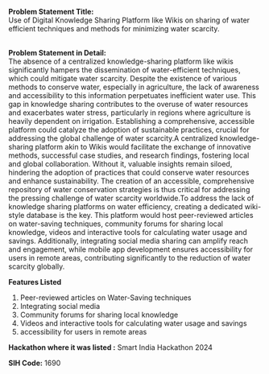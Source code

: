 **Problem Statement Title:**<br>
Use of Digital Knowledge Sharing Platform like Wikis on sharing of water efficient techniques and methods for minimizing water scarcity.<br><br>

**Problem Statement in Detail:**<br>
The absence of a centralized knowledge-sharing platform like wikis significantly hampers the dissemination of water-efficient techniques, which could mitigate water scarcity. Despite the existence of various methods to conserve water, especially in agriculture, the lack of awareness and accessibility to this information perpetuates inefficient water use. This gap in knowledge sharing contributes to the overuse of water resources and exacerbates water stress, particularly in regions where agriculture is heavily dependent on irrigation. Establishing a comprehensive, accessible platform could catalyze the adoption of sustainable practices, crucial for addressing the global challenge of water scarcity.A centralized knowledge-sharing platform akin to Wikis would facilitate the exchange of innovative methods, successful case studies, and research findings, fostering local and global collaboration. Without it, valuable insights remain siloed, hindering the adoption of practices that could conserve water resources and enhance sustainability. The creation of an accessible, comprehensive repository of water conservation strategies is thus critical for addressing the pressing challenge of water scarcity worldwide.To address the lack of knowledge sharing platforms on water efficiency, creating a dedicated wiki-style database is the key. This platform would host peer-reviewed articles on water-saving techniques, community forums for sharing local knowledge, videos and interactive tools for calculating water usage and savings. Additionally, integrating social media sharing can amplify reach and engagement, while mobile app development ensures accessibility for users in remote areas, contributing significantly to the reduction of water scarcity globally.

**Features Listed**
<ol>
  <li>Peer-reviewed articles on Water-Saving techniques</li>
  <li>Integrating social media</li>
  <li>Community forums for sharing local knowledge</li>
  <li>Videos and interactive tools for calculating water usage and savings</li>
  <li>accessibility for users in remote areas</li>
</ol>

**Hackathon where it was listed :** Smart India Hackathon 2024 <br>

**SIH Code:** 1690